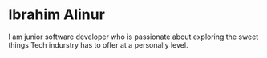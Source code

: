 # Ibrahim Alinur

I am junior software developer who is passionate about exploring the sweet things Tech indurstry has to offer at a personally level.